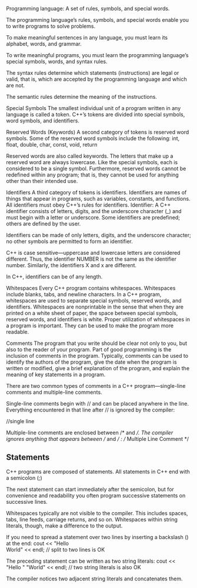 Programming language: A set of rules, symbols, and special words.

The programming language’s rules, symbols, and special words enable you to write programs to solve problems.

To make meaningful sentences in any language, you must learn its alphabet, words, and grammar.

To write meaningful programs, you must learn the programming language’s special symbols, words, and syntax rules.

The syntax rules determine which statements (instructions) are legal or valid, that is, which are accepted by the programming language and which are not.

The semantic rules determine the meaning of the instructions.

Special Symbols
The smallest individual unit of a program written in any language is called a token.
C++’s tokens are divided into special symbols, word symbols, and identifiers.


Reserved Words (Keywords)
A second category of tokens is reserved word symbols. Some of the reserved word
symbols include the following:
int, float, double, char, const, void, return

Reserved words are also called keywords. The letters that make up a reserved word
are always lowercase. Like the special symbols, each is considered to be a single symbol. Furthermore, reserved words cannot be redefined within any program; that is,
they cannot be used for anything other than their intended use.


Identifiers
A third category of tokens is identifiers. Identifiers are names of things that appear
in programs, such as variables, constants, and functions. All identifiers must obey
C++’s rules for identifiers.
Identifier: A C++ identifier consists of letters, digits, and the underscore character
(_) and must begin with a letter or underscore.
Some identifiers are predefined; others are defined by the user.

Identifiers can be made of only letters, digits, and the underscore character; no other
symbols are permitted to form an identifier.

C++ is case sensitive—uppercase and lowercase letters are considered different. Thus,
the identifier NUMBER is not the same as the identifier number. Similarly, the identifiers
X and x are different.

In C++, identifiers can be of any length.


Whitespaces
Every C++ program contains whitespaces. Whitespaces include blanks, tabs, and
newline characters. In a C++ program, whitespaces are used to separate special
symbols, reserved words, and identifiers. Whitespaces are nonprintable in the sense
that when they are printed on a white sheet of paper, the space between special symbols, reserved words, and identifiers is white. Proper utilization of whitespaces in a
program is important. They can be used to make the program more readable.


Comments
The program that you write should be clear not only to you, but also to the reader of
your program. Part of good programming is the inclusion of comments in the program. Typically, comments can be used to identify the authors of the program, give
the date when the program is written or modified, give a brief explanation of the
program, and explain the meaning of key statements in a program.

There are two common types of comments in a C++ program—single-line comments and multiple-line comments.

Single-line comments begin with // and can be placed anywhere in the line. Everything encountered in that line after // is ignored by the compiler:

//single line

Multiple-line comments are enclosed between /* and */.
The compiler ignores anything that appears between /* and */ :
/*
Multiple
Line
Comment
*/



## Statements
C++ programs are composed of statements.
All statements in C++ end with a semicolon (;)

The next statement can start immediately after the semicolon, but for convenience and readability you often program successive statements on successive lines.

Whitespaces typically are not visible to the compiler. This includes spaces, tabs, line feeds, carriage returns, and so on. Whitespaces within string literals, though, make a difference to the output.

If you need to spread a statement over two lines by inserting a backslash (\) at the end:
cout << "Hello \
World" << endl; // split to two lines is OK

The preceding statement can be written as two string literals:
cout << "Hello "
"World" << endl; // two string literals is also OK

The compiler notices two adjacent string literals and concatenates them.
